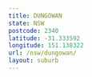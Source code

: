 ```yaml
---
title: DUNGOWAN
state: NSW
postcode: 2340
latitude: -31.333592
longitude: 151.138322
url: /nsw/dungowan/
layout: suburb
---
```

